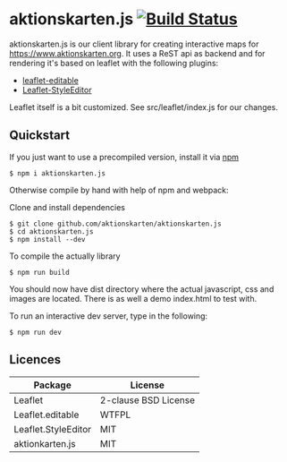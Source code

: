 aktionskarten.js [![Build Status](https://travis-ci.com/aktionskarten/aktionskarten.js.svg?branch=main)](https://travis-ci.com/aktionskarten/aktionskarten.js)
============

aktionskarten.js is our client library for creating interactive maps for
https://www.aktionskarten.org. It uses a ReST api as backend and for rendering
it's based on leaflet with the following plugins:

* [leaflet-editable](https://github.com/Leaflet/Leaflet.Editable)
* [Leaflet-StyleEditor](https://github.com/dwilhelm89/Leaflet.StyleEditor)

Leaflet itself is a bit customized. See src/leaflet/index.js for our changes.

Quickstart
----------

If you just want to use a precompiled version, install it via [npm](https://www.npmjs.com/package/aktionskarten.js)
```
$ npm i aktionskarten.js
```


Otherwise compile by hand with help of npm and webpack:

Clone and install dependencies
```
$ git clone github.com/aktionskarten/aktionskarten.js
$ cd aktionskarten.js
$ npm install --dev
```

To compile the actually library
```
$ npm run build
```

You should now have dist directory where the actual javascript, css and images
are located. There is as well a demo index.html to test with.

To run an interactive dev server, type in the following:
```
$ npm run dev
```


Licences
--------

| Package              | License              |
|----------------------|----------------------|
| Leaflet              | 2-clause BSD License |
| Leaflet.editable     | WTFPL |
| Leaflet.StyleEditor  | MIT |
| aktionkarten.js      | MIT |
